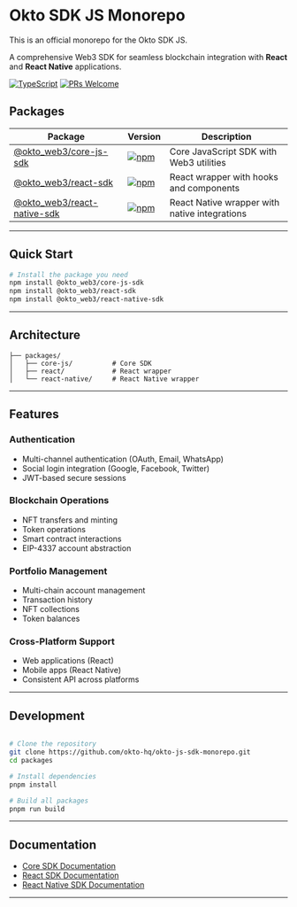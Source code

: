# Okto SDK JS Monorepo

This is an official monorepo for the Okto SDK JS.

A comprehensive Web3 SDK for seamless blockchain integration with **React** and **React Native** applications.

[![TypeScript](https://img.shields.io/badge/%3C%2F%3E-TypeScript-%230074c1.svg)](https://www.typescriptlang.org/)
[![PRs Welcome](https://img.shields.io/badge/PRs-welcome-brightgreen.svg)](https://github.com/okto-web3/sdk/pulls)

## Packages

| Package | Version | Description |
|---------|---------|-------------|
| [@okto_web3/core-js-sdk](./packages/core-js) | [![npm](https://img.shields.io/npm/v/@okto_web3/core-js-sdk.svg)](https://www.npmjs.com/package/@okto_web3/core-js-sdk) | Core JavaScript SDK with Web3 utilities |
| [@okto_web3/react-sdk](./packages/react) | [![npm](https://img.shields.io/npm/v/@okto_web3/react-sdk.svg)](https://www.npmjs.com/package/@okto_web3/react-sdk) | React wrapper with hooks and components |
| [@okto_web3/react-native-sdk](./packages/react-native) | [![npm](https://img.shields.io/npm/v/@okto_web3/react-native-sdk.svg)](https://www.npmjs.com/package/@okto_web3/react-native-sdk) | React Native wrapper with native integrations |


---

## Quick Start

```bash
# Install the package you need
npm install @okto_web3/core-js-sdk
npm install @okto_web3/react-sdk
npm install @okto_web3/react-native-sdk
```

---

## Architecture

```
├── packages/
│   ├── core-js/          # Core SDK
│   ├── react/            # React wrapper
│   └── react-native/     # React Native wrapper
```

---

## Features

### Authentication
- Multi-channel authentication (OAuth, Email, WhatsApp)
- Social login integration (Google, Facebook, Twitter)
- JWT-based secure sessions

### Blockchain Operations
- NFT transfers and minting
- Token operations
- Smart contract interactions
- EIP-4337 account abstraction

### Portfolio Management
- Multi-chain account management
- Transaction history
- NFT collections
- Token balances

### Cross-Platform Support
- Web applications (React)
- Mobile apps (React Native)
- Consistent API across platforms

---

## Development

```bash

# Clone the repository
git clone https://github.com/okto-hq/okto-js-sdk-monorepo.git
cd packages

# Install dependencies
pnpm install

# Build all packages
pnpm run build

```

---

## Documentation

- [Core SDK Documentation](https://docs.okto.tech/docs/typescript-sdk)
- [React SDK Documentation](https://docs.okto.tech/docs/react-sdk)
- [React Native SDK Documentation](https://docs.okto.tech/docs/react-native-sdk)

---

